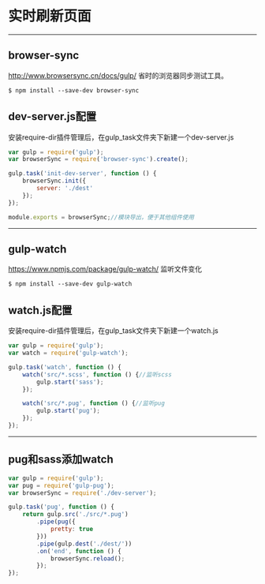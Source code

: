 # 实时刷新页面
---

## browser-sync

http://www.browsersync.cn/docs/gulp/
省时的浏览器同步测试工具。

```
$ npm install --save-dev browser-sync
```

## dev-server.js配置

安装require-dir插件管理后，在gulp_task文件夹下新建一个dev-server.js

```js
var gulp = require('gulp');
var browserSync = require('browser-sync').create();

gulp.task('init-dev-server', function () {
    browserSync.init({
        server: './dest'
    });
});

module.exports = browserSync;//模块导出，便于其他组件使用
```

---

## gulp-watch

https://www.npmjs.com/package/gulp-watch/
监听文件变化

```
$ npm install --save-dev gulp-watch
```

## watch.js配置

安装require-dir插件管理后，在gulp_task文件夹下新建一个watch.js

```js
var gulp = require('gulp');
var watch = require('gulp-watch');

gulp.task('watch', function () {
    watch('src/*.scss', function () {//监听scss
        gulp.start('sass');
    });

    watch('src/*.pug', function () {//监听pug
        gulp.start('pug');
    });
});
```

---

## pug和sass添加watch

```js
var gulp = require('gulp');
var pug = require('gulp-pug');
var browserSync = require('./dev-server');

gulp.task('pug', function () {
    return gulp.src('./src/*.pug')
        .pipe(pug({
            pretty: true
        }))
        .pipe(gulp.dest('./dest/'))
        .on('end', function () {
            browserSync.reload();
        });
});
```










